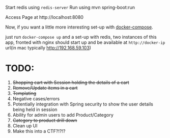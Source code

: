 Start redis using `redis-server`
Run using mvn spring-boot:run

Access Page at http://localhost:8080

Now, if you want a little more interesting set-up with [docker-compose](https://docs.docker.com/compose/). 

just run `docker-compose up` and a set-up with redis, two instances of this app, fronted with nginx should start up 
and be available at `http://docker-ip` url(in mac typically http://192.168.59.103)

TODO:
=====
1.  ~~Shopping cart with Session holding the details of a cart~~
2.  ~~Remove/Update items in a cart~~
3.  ~~Templating~~
4.  Negative cases/errors
5.  Potentially integration with Spring security to show the user details being held in session
6.  Ability for admin users to add Product/Category
7.  ~~Category to product drill down~~
8.  Clean up UI
9.  Make this into a CTF?!?!?
